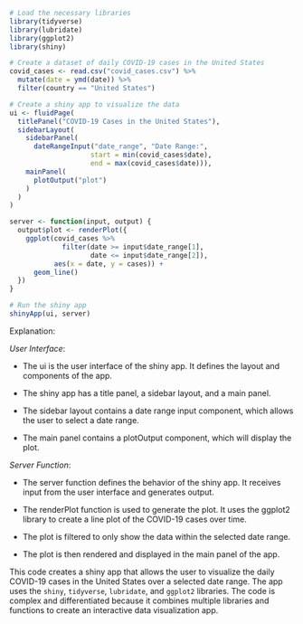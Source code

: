 ```r
# Load the necessary libraries
library(tidyverse)
library(lubridate)
library(ggplot2)
library(shiny)

# Create a dataset of daily COVID-19 cases in the United States
covid_cases <- read.csv("covid_cases.csv") %>%
  mutate(date = ymd(date)) %>%
  filter(country == "United States")

# Create a shiny app to visualize the data
ui <- fluidPage(
  titlePanel("COVID-19 Cases in the United States"),
  sidebarLayout(
    sidebarPanel(
      dateRangeInput("date_range", "Date Range:",
                    start = min(covid_cases$date),
                    end = max(covid_cases$date))),
    mainPanel(
      plotOutput("plot")
    )
  )
)

server <- function(input, output) {
  output$plot <- renderPlot({
    ggplot(covid_cases %>%
             filter(date >= input$date_range[1],
                    date <= input$date_range[2]),
           aes(x = date, y = cases)) +
      geom_line()
  })
}

# Run the shiny app
shinyApp(ui, server)
```

Explanation:

_User Interface_:
- The ui is the user interface of the shiny app. It defines the layout and components of the app.
 
- The shiny app has a title panel, a sidebar layout, and a main panel.

- The sidebar layout contains a date range input component, which allows the user to select a date range.

- The main panel contains a plotOutput component, which will display the plot.

_Server Function_:
- The server function defines the behavior of the shiny app. It receives input from the user interface and generates output.

- The renderPlot function is used to generate the plot. It uses the ggplot2 library to create a line plot of the COVID-19 cases over time.

- The plot is filtered to only show the data within the selected date range.

- The plot is then rendered and displayed in the main panel of the app.

This code creates a shiny app that allows the user to visualize the daily COVID-19 cases in the United States over a selected date range. The app uses the `shiny`, `tidyverse`, `lubridate`, and `ggplot2` libraries. The code is complex and differentiated because it combines multiple libraries and functions to create an interactive data visualization app.